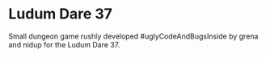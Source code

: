 # Ludum Dare 37

Small dungeon game rushly developed #uglyCodeAndBugsInside by grena and nidup for the Ludum Dare 37.




